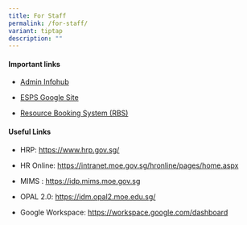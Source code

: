 ```yaml
---
title: For Staff
permalink: /for-staff/
variant: tiptap
description: ""
---
```

<h4>Important links</h4>
<ul data-tight="true" class="tight">
<li>
<p><a href="https://sites.google.com/moe.edu.sg/esps-infohub/home" rel="noopener nofollow" target="_blank">Admin Infohub</a>
</p>
</li>
<li>
<p><a href="https://sites.google.com/moe.edu.sg/espringportal?usp=sharing" rel="noopener nofollow" target="_blank">ESPS Google Site</a>
</p>
</li>
<li>
<p><a href="https://rbs.avero-tech.com › login" rel="noopener nofollow" target="_blank">Resource Booking System (RBS)</a>
</p>
</li>
</ul>
<h4>Useful Links</h4>
<ul data-tight="true" class="tight">
<li>
<p>HRP: <a href="https://idp.mims.moe.gov.sg/" rel="noopener noreferrer nofollow" target="_blank"><u>https://www.hrp.gov.sg/</u></a>
</p>
</li>
<li>
<p>HR Online: <a href="https://intranet.moe.gov.sg/hronline/pages/home.aspx" rel="noopener noreferrer nofollow" target="_blank">https://intranet.moe.gov.sg/hronline/pages/home.aspx</a>
</p>
</li>
<li>
<p>MIMS : <a href="https://idp.mims.moe.gov.sg/" rel="noopener noreferrer nofollow" target="_blank"><u>https://idp.mims.moe.gov.sg</u></a>
</p>
</li>
<li>
<p>OPAL 2.0: <a href="https://idm.opal2.moe.edu.sg/" rel="noopener noreferrer nofollow" target="_blank">https://idm.opal2.moe.edu.sg/</a>
</p>
</li>
<li>
<p>Google Workspace: <a href="https://workspace.google.com/dashboard" rel="noopener noreferrer nofollow" target="_blank">https://workspace.google.com/dashboard</a>
</p>
</li>
</ul>
<h4></h4>
<p></p>
